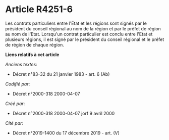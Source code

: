 # Article R4251-6

Les contrats particuliers entre l'Etat et les régions sont signés par le président du conseil régional au nom de la région et
par le préfet de région au nom de l'Etat. Lorsqu'un contrat particulier est conclu entre l'Etat et plusieurs régions, il est
signé par le président du conseil régional et le préfet de région de chaque région.

**Liens relatifs à cet article**

_Anciens textes_:

  - Décret n°83-32 du 21 janvier 1983 - art. 6 (Ab)

_Codifié par_:

  - Décret n°2000-318 2000-04-07

_Créé par_:

  - Décret n°2000-318 2000-04-07 jorf 9 avril 2000

_Cité par_:

  - Décret n°2019-1400 du 17 décembre 2019 - art. (V)
